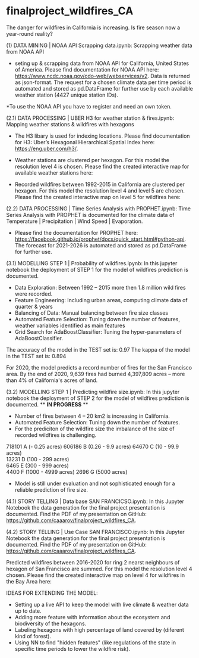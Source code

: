 # finalproject_wildfires_CA

The danger for wildfires in California is increasing. Is fire season now a year-round reality?

(1) DATA MINING | NOAA API Scrapping data.ipynb: Scrapping weather data from NOAA API

- seting up & scrapping data from NOAA API for California, United States of America. Please find documentation for NOAA API here: https://www.ncdc.noaa.gov/cdo-web/webservices/v2. Data is returned as json-format. The request for a chosen climate data per time period is automated and stored as pd.DataFrame for further use by each available weather station (4427 unique station IDs).  

*To use the NOAA API you have to register and need an own token. 

(2.1) DATA PROCESSING | UBER H3 for weather station & fires.ipynb: Mapping weather stations & wildfires with hexagons 

-  The H3 libary is used for indexing locations. Please find documentation for H3: Uber’s Hexagonal Hierarchical Spatial Index here: https://eng.uber.com/h3/. 

- Weather stations are clustered per hexagon. For this model the resolution level 4 is chosen. Please find the created interactive map for available weather stations here: 

- Recorded wildfires between 1992-2015 in California are clustered per hexagon. For this model the resolution level 4 and level 5 are chosen. Please find the created interactive map on level 5 for wildfires here: 

(2.2) DATA PROCESSING | Time Series Analysis with PROPHET.ipynb: Time Series Analysis with PROPHET is documented for the climate data of Temperature | Precipitation | Wind Speed | Evaporation. 

- Please find the documentation for PROPHET here: https://facebook.github.io/prophet/docs/quick_start.html#python-api. The forecast for 2021-2026 is automated and stored as pd.DataFrame for further use. 

(3.1) MODELLING STEP 1 | Probability of wildfires.ipynb: In this jupyter notebook the deployment of STEP 1 for the model of wildfires prediction is documented.

- Data Exploration: Between 1992 – 2015 more then 1.8 million wild fires were recorded.
- Feature Engineering: Including urban areas, computing climate data of quarter & years
- Balancing of Data: Manual balancing between fire size classes
- Automated Feature Selection: Tuning down the number of features, weather variables identified as main features
- Grid Search for AdaBoostClassifier: Tuning the hyper-parameters of AdaBoostClassifier.

The accuracy of the model in the TEST set is:  0.97
The kappa of the model in the TEST set is:  0.894

For 2020, the model predicts a record number of fires for the San Francisco area. By the end of 2020, 9,639 fires had burned 4,397,809 acres – more than 4% of California's acres of land.

(3.2) MODELLING STEP 1 | Predicting wildfire size.ipynb: In this jupyter notebook the deployment of STEP 2 for the model of wildfires prediction is documented. ** **IN PROGRESS** **

- Number of fires between 4 – 20 km2 is increasing in California. 
- Automated Feature Selection: Tuning down the number of features.
- For the prediciton of the wildfire size the imbalance of the size of recorded wildfires is challenging. 

718101 A (- 0.25 acres)
606186 B (0.26 - 9.9 acres) 
64670  C (10 - 99.9 acres)   
13231  D (100 - 299 acres)   
6465   E (300 - 999 acres)  
4400   F (1000 - 4999 acres)
2696   G (5000 acres)

- Model is still under evaluation and not sophisticated enough for a reliable prediction of fire size.

(4.1) STORY TELLING | Data base SAN FRANCICSO.ipynb: In this Jupyter Notebook the data generation for the final project presentation is documented. Find the PDF of my presentation on GitHub: https://github.com/caaarov/finalproject_wildfires_CA.

(4.2) STORY TELLING | Use Case SAN FRANCISCO.ipynb: In this Jupyter Notebook the data generation for the final project presentation is documented. Find the PDF of my presentation on GitHub: https://github.com/caaarov/finalproject_wildfires_CA.

Predicted wildfires between 2016-2020 for ring 2 nearst neighbours of hexagon of San Francisco are summed. For this model the resolution level 4 chosen. Please find the created interactive map on level 4 for wildfires in the Bay Area here: 

IDEAS FOR EXTENDING THE MODEL:
- Setting up a live API to keep the model with live climate & weather data up to date.
- Adding more feature with information about the ecosystem and biodiversity of the hexagons. 
- Labeling hexagons with high percentage of land covered by (diferent kind of forest).
- Using NN to find "hidden features" (like regulations of the state in specific time periods to lower the wildfire risk).

